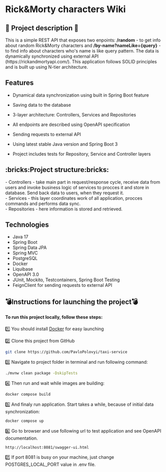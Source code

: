 # Rick&Morty characters Wiki

<h2>📣 Project description 📣</h2>
This is a simple REST API that exposes two enpoints: <b>/random</b> - to get info about random Rick&Morty characters and <b>/by-name?nameLike={query}</b> - to find info about characters who's name is like query pattern. The data is dynamically synchronized using external API (https://rickandmortyapi.com/). This application follows SOLID principles and is built up using N-tier architecture.

<h2>Features</h2>

* Dynamical data synchronization using built in Spring Boot feature

* Saving data to the database

* 3-layer architecture: Controllers, Services and Repositories

* All endpoints are described using OpenAPI specification

* Sending requests to external API

* Using latest stable Java version and Spring Boot 3

* Project includes tests for Repository, Service and Controller layers


<h2>:bricks:Project structure:bricks:</h2>
- Controllers - take main part in request/response cycle, receive data from users and invoke business logic of services 
to procces it and store in database. Send back data to users, when they request it.<br>
- Services - this layer coordinates work of all application, procces commands and performs data sync.<br>
- Repositories - here information is stored and retrieved.<br>

## <h2>Technologies</h2>
* Java 17
* Spring Boot
* Spring Data JPA
* Spring MVC
* PostgreSQL
* Docker
* Liquibase
* OpenAPI 3.0
* JUnit, Mockito, Testcontainers, Spring Boot Testing
* FeignClient for sending requests to external API


## <h2>:bomb:Instructions for launching the project:bomb:</h2>
<h4>To run this project locally, follow these steps:</h4>

1️⃣ You should install <a href="https://docs.docker.com/get-docker/">Docker</a> for easy launching

2️⃣  Clone this project from GitHub
```bash
git clone https://github.com/PavloPolovyi/taxi-service
```
3️⃣ Navigate to project folder in terminal and run following command:
```bash
./mvnw clean package -DskipTests
```
4️⃣ Then run and wait while images are building:
```bash
docker compose build
```
5️⃣ And finaly run application. Start takes a while, because of initial data synchronization:
```bash
docker compose up
```
:six: Go to browser and use following url to test application and see OpenAPI documentation. 
```bash
http://localhost:8081/swagger-ui.html
```
:seven: If port 8081 is busy on your machine, just change POSTGRES_LOCAL_PORT value in .env file.

